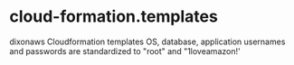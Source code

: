 # cloud-formation.templates

dixonaws Cloudformation templates
OS, database, application usernames and passwords are standardized to "root" and "1loveamazon!'
